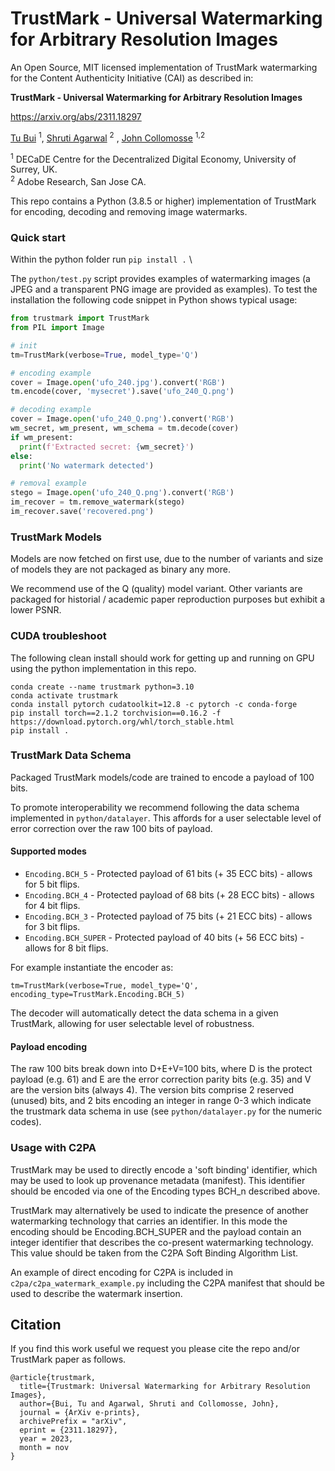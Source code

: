 # TrustMark - Universal Watermarking for Arbitrary Resolution Images

An Open Source, MIT licensed implementation of TrustMark watermarking for the Content Authenticity Initiative (CAI) as described in: 

**TrustMark - Universal Watermarking for Arbitrary Resolution Images**

https://arxiv.org/abs/2311.18297 

[Tu Bui](https://www.surrey.ac.uk/people/tu-bui) <sup>1</sup>, [Shruti Agarwal](https://research.adobe.com/person/shruti-agarwal/)  <sup>2</sup> , [John Collomosse](https://www.collomosse.com)  <sup>1,2</sup> 

<sup>1</sup> DECaDE Centre for the Decentralized Digital Economy, University of Surrey, UK. \
<sup>2</sup> Adobe Research, San Jose CA.


This repo contains a Python (3.8.5 or higher) implementation of TrustMark for  encoding, decoding and removing image watermarks.  


### Quick start 

Within the python folder run `pip install .` \

The `python/test.py` script provides examples of watermarking images (a JPEG and a transparent PNG image are provided as examples).  To test the installation the following code snippet in Python shows typical usage:

```python
from trustmark import TrustMark
from PIL import Image

# init
tm=TrustMark(verbose=True, model_type='Q')

# encoding example
cover = Image.open('ufo_240.jpg').convert('RGB')
tm.encode(cover, 'mysecret').save('ufo_240_Q.png')

# decoding example
cover = Image.open('ufo_240_Q.png').convert('RGB')
wm_secret, wm_present, wm_schema = tm.decode(cover)
if wm_present:
  print(f'Extracted secret: {wm_secret}')
else:
  print('No watermark detected')

# removal example
stego = Image.open('ufo_240_Q.png').convert('RGB')
im_recover = tm.remove_watermark(stego)
im_recover.save('recovered.png')
```


### TrustMark Models

Models are now fetched on first use, due to the number of variants and size of models they are not packaged as binary any more.

We recommend use of the Q (quality) model variant.  Other variants are packaged for historial / academic paper reproduction purposes but exhibit a lower PSNR.

### CUDA troubleshoot

The following clean install should work for getting up and running on GPU using the python implementation in this repo.

```
conda create --name trustmark python=3.10
conda activate trustmark
conda install pytorch cudatoolkit=12.8 -c pytorch -c conda-forge
pip install torch==2.1.2 torchvision==0.16.2 -f https://download.pytorch.org/whl/torch_stable.html
pip install .
```

### TrustMark Data Schema

Packaged TrustMark models/code are trained to encode a payload of 100 bits.  

To promote interoperability we recommend following the data schema implemented in `python/datalayer`.  This affords for a user selectable level of error correction over the raw 100 bits of payload.

#### Supported modes

* `Encoding.BCH_5` - Protected payload of 61 bits (+ 35 ECC bits) - allows for 5 bit flips.
* `Encoding.BCH_4` - Protected payload of 68 bits (+ 28 ECC bits) - allows for 4 bit flips.
* `Encoding.BCH_3` - Protected payload of 75 bits (+ 21 ECC bits) - allows for 3 bit flips.
* `Encoding.BCH_SUPER` - Protected payload of 40 bits (+ 56 ECC bits) - allows for 8 bit flips.

For example instantiate the encoder as:
```
tm=TrustMark(verbose=True, model_type='Q', encoding_type=TrustMark.Encoding.BCH_5)
```

The decoder will automatically detect the data schema in a given TrustMark, allowing for user selectable level of robustness.

#### Payload encoding

The raw 100 bits break down into D+E+V=100 bits, where D is the protect payload (e.g. 61) and E are the error correction parity bits (e.g. 35) and V are the version bits (always 4). The version bits comprise 2 reserved (unused) bits, and 2 bits encoding an integer in range 0-3 which indicate the trustmark data schema in use (see `python/datalayer.py` for the numeric codes).

### Usage with C2PA

TrustMark may be used to directly encode a 'soft binding' identifier, which may be used to look up provenance metadata (manifest). This identifier should be encoded via one of the Encoding types BCH_n described above.

TrustMark may alternatively be used to indicate the presence of another watermarking technology that carries an identifier.  In this mode the encoding should be Encoding.BCH_SUPER and the payload contain an integer identifier that describes the co-present watermarking technology.  This value should be taken from the C2PA Soft Binding Algorithm List.

An example of direct encoding for C2PA is included in `c2pa/c2pa_watermark_example.py` including the C2PA manifest that should be used to describe the watermark insertion.


## Citation

If you find this work useful we request you please cite the repo and/or TrustMark paper as follows.

```
@article{trustmark,
  title={Trustmark: Universal Watermarking for Arbitrary Resolution Images},
  author={Bui, Tu and Agarwal, Shruti and Collomosse, John},
  journal = {ArXiv e-prints},
  archivePrefix = "arXiv",
  eprint = {2311.18297},
  year = 2023,
  month = nov
}
```


